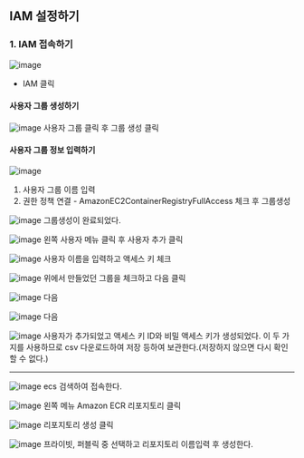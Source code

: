 

## IAM 설정하기

### 1. IAM 접속하기
![image](https://user-images.githubusercontent.com/30817924/148495376-939bd340-380f-481d-b7a1-666ff02c3217.png)

- IAM 클릭

#### 사용자 그룹 생성하기
![image](https://user-images.githubusercontent.com/30817924/148495432-5150ce0f-4143-4bf5-a9fb-b37aade2301e.png)
사용자 그룹 클릭 후 그룹 생성 클릭

#### 사용자 그룹 정보 입력하기
![image](https://user-images.githubusercontent.com/30817924/148495511-1ed944bb-7d08-4ef6-a9d3-14be4bf414df.png)
1. 사용자 그룹 이름 입력
2. 권한 정책 연결 - AmazonEC2ContainerRegistryFullAccess 체크 후 그룹생성

![image](https://user-images.githubusercontent.com/30817924/148495613-e80b3219-ad14-4990-aaea-70a0c6474ded.png)
그룹생성이 완료되었다.

![image](https://user-images.githubusercontent.com/30817924/148495648-6103a323-fd73-4ed5-9f84-bda0c5e24fb6.png)
왼쪽 사용자 메뉴 클릭 후 사용자 추가 클릭

![image](https://user-images.githubusercontent.com/30817924/148495678-d47bd06d-8c7b-49bc-b5c8-b6f96e372d31.png)
사용자 이름을 입력하고 액세스 키 체크

![image](https://user-images.githubusercontent.com/30817924/148495742-fab5a7dd-b7c5-4234-9120-4d9271baabbf.png)
위에서 만들었던 그룹을 체크하고 다음 클릭

![image](https://user-images.githubusercontent.com/30817924/148495796-24072e89-aefc-4d32-8277-a27af58585dd.png)
다음

![image](https://user-images.githubusercontent.com/30817924/148495807-bc87cb6b-9576-4113-8748-2438fd76312b.png)
다음

![image](https://user-images.githubusercontent.com/30817924/148495818-6c13cc5c-147b-4de9-b450-32484d66a552.png)
사용자가 추가되었고 액세스 키 ID와 비밀 액세스 키가 생성되었다. 이 두 가지를 사용하므로 csv 다운로드하여 저장 등하여 보관한다.(저장하지 않으면 다시 확인할 수 없다.)

***

![image](https://user-images.githubusercontent.com/30817924/148495979-e244e949-8924-4c0d-b71d-ade315b7727c.png)
ecs 검색하여 접속한다.

![image](https://user-images.githubusercontent.com/30817924/148496001-a511261b-d03c-468d-bda6-4fa3eae165a5.png)
왼쪽 메뉴 Amazon ECR 리포지토리 클릭

![image](https://user-images.githubusercontent.com/30817924/148496035-ffc38b7b-302b-4ad3-ba1a-043748e28c02.png)
리포지토리 생성 클릭

![image](https://user-images.githubusercontent.com/30817924/148496060-4ecc313b-145f-4032-9d4d-8cd4ef78b4f9.png)
프라이빗, 퍼블릭 중 선택하고 리포지토리 이름입력 후 생성한다.




